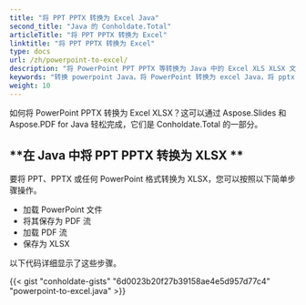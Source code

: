 ```yaml
---
title: "将 PPT PPTX 转换为 Excel Java"
second_title: "Java 的 Conholdate.Total"
articleTitle: "将 PPT PPTX 转换为 Excel"
linktitle: "将 PPT PPTX 转换为 Excel"
type: docs
url: /zh/powerpoint-to-excel/
description: "将 PowerPoint PPT PPTX 等转换为 Java 中的 Excel XLS XLSX 文件格式。"
keywords: "转换 powerpoint Java，将 PowerPoint 转换为 excel Java，将 pptx 转换为 xlsx Java，将 ppt 转换为 xls Java，Java 将 ppt pptx，ppt 转换为 xlsx java，pptx 到 xlsx eclipse java，用于 ppt 的 Java 转换器，用于 pptx 的 Java 转换器，用于 pptx 到excel Java，幻灯片到工作表"
weight: 10
---
```


如何将 PowerPoint PPTX 转换为 Excel XLSX？这可以通过 Aspose.Slides 和 Aspose.PDF for Java 轻松完成，它们是 Conholdate.Total 的一部分。

## **在 Java 中将 PPT PPTX 转换为 XLSX **
要将 PPT、PPTX 或任何 PowerPoint 格式转换为 XLSX，您可以按照以下简单步骤操作。

- 加载 PowerPoint 文件
- 将其保存为 PDF 流
- 加载 PDF 流
- 保存为 XLSX

以下代码详细显示了这些步骤。

{{< gist "conholdate-gists" "6d0023b20f27b39158ae4e5d957d77c4" "powerpoint-to-excel.java" >}}
